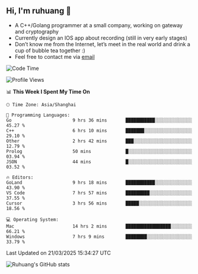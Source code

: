 ## Hi, I'm ruhuang 👋

- A C++/Golang programmer at a small company, working on gateway and cryptography
- Currently design an IOS app about recording (still in very early stages)
- Don’t know me from the Internet, let’s meet in the real world and drink a cup of bubble tea together :)
- Feel free to contact me via [email](mailto:ruhuang2001@gmail.com)
<!--START_SECTION:waka-->
![Code Time](http://img.shields.io/badge/Code%20Time-396%20hrs%2022%20mins-blue)

![Profile Views](http://img.shields.io/badge/Profile%20Views-0-blue)

📊 **This Week I Spent My Time On** 

```text
🕑︎ Time Zone: Asia/Shanghai

💬 Programming Languages: 
Go                       9 hrs 36 mins       ███████████░░░░░░░░░░░░░░   45.27 % 
C++                      6 hrs 10 mins       ███████░░░░░░░░░░░░░░░░░░   29.10 % 
Other                    2 hrs 42 mins       ███░░░░░░░░░░░░░░░░░░░░░░   12.79 % 
Prolog                   50 mins             █░░░░░░░░░░░░░░░░░░░░░░░░   03.94 % 
JSON                     44 mins             █░░░░░░░░░░░░░░░░░░░░░░░░   03.52 % 

🔥 Editors: 
GoLand                   9 hrs 18 mins       ███████████░░░░░░░░░░░░░░   43.90 % 
VS Code                  7 hrs 57 mins       █████████░░░░░░░░░░░░░░░░   37.55 % 
Cursor                   3 hrs 56 mins       █████░░░░░░░░░░░░░░░░░░░░   18.56 % 

💻 Operating System: 
Mac                      14 hrs 2 mins       █████████████████░░░░░░░░   66.21 % 
Windows                  7 hrs 9 mins        ████████░░░░░░░░░░░░░░░░░   33.79 % 
```


 Last Updated on 21/03/2025 15:34:27 UTC
<!--END_SECTION:waka-->

![Ruhuang's GitHub stats](https://github-readme-stats.vercel.app/api?username=ruhuang2001&count_private=true&hide_title=true&show_icons=true&theme=vue)


